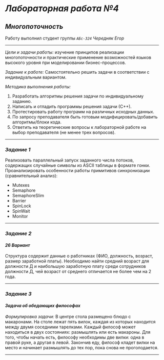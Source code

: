 # *Лабораторная работа №4*
## *Многопоточность*
Работу выполнил студент группы *`АБс-324`* *Чередняк Егор*

---
*Цели и задачи работы:* изучение принципов реализации многопоточности и практические применение возможностей языков высокого уровня при моделировании бизнес-процессов.

*Задание к работе:* Самостоятельно решить задачи в соответствии с индивидуальным вариантом.

*Методика выполнения работы:*
1. Разработать алгоритмы решения задачи по индивидуальному заданию.
2. Написать и отладить программы решения задачи (С++).
3. Протестировать работу программ на различных исходных данных.
4. По запросу преподавателя быть готовым модифицировать/добавить алгоритмы/блоки кода.
5. Ответить на теоретические вопросы к лабораторной работе на выбор преподавателя (не менее трех вопросов).

---
### *Задание 1*
Реализовать параллельный запуск заданного числа потоков, содержащих случайные символы из ASCII таблицы в формате гонки.
Проанализировать особенности работы примитивов синхронизации (сравнительный анализ):
- Mutexes
- Semaphore
- SemaphoreSlim
- Barrier
- SpinLock
- SpinWait
- Monitor

---
### *Задание 2*
#### *26 Вариант*
Структура содержит данные о работниках (ФИО, должность, возраст, размер заработной платы). Необходимо найти средний возраст для должности Д и наибольшую заработную плату среди сотрудников должности Д, чей возраст от среднего отличается не более чем на 2 года.

---
### *Задание 3*
#### *Задача об обедающих философах*
*Формулировка задачи:* В центре стола размещено блюдо с макаронами. На столе лежат пять вилок, каждая из которых находится между двумя соседними тарелками. Каждый философ может находиться в двух состояниях: размышлять или есть макароны. Для того, чтобы начать есть, философу необходимы две вилки: одна в правой руке, а другая в левой. Закончив еду, философ кладет вилки на место и начинает размышлять до тех пор, пока снова не проголодается.

---
